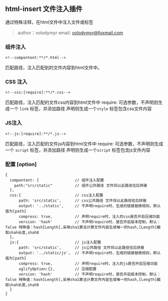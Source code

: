 ## html-insert 文件注入插件

通过特殊注释，在html文件中注入文件或标签

> author：volodymyr
> email: volodymyr@foxmail.com

### 组件注入
```
<!--compontent:**/*.html-->
```
匹配路径，注入匹配到的文件内容到html文件中。

### CSS 注入
```
<!--css:[require]:**/*.css-->
```
匹配路径，注入匹配的文件css内容到html文件中
require: 可选参数，不声明则生成一个 `link` 标签，并添加路径
         声明则生成一个`style` 标签包含css文件内容

### JS注入
```
<!--js:[require]:**/*.js-->
```
匹配路径，注入匹配的文件js内容到html文件中
require: 可选参数，不声明则生成一个 `script` 标签，并添加路径
         声明则生成一个`script` 标签包含js文件内容

 ### 配置 [option]
 ```
 {
   compontent: {                // 组件注入配置
     path:"src/static"          // 组件公共路径 文件将以此路径往后拼接
   },
   css:{                        // css注入配置
       path: 'src/static',      // css公共路径 文件将以此路径往后拼接
       output: '../static',     // 不声明require时，生成的链接替换规则，默认值为[path]
       compress: true,          // 声明require时，注入的css是否开启压缩功能
       version: 'hash'          // 不声明require时，是否开启版本控制，默认：false 特殊值：hash[Length],采用sha1算法计算文件内容生成唯一的hash,[Length]截取shah长度,shah8
   },
   js:{                         // js注入配置
       path: 'src/static',      // js公共路径 文件将以此路径往后拼接
       output: '../static/js',  // 不声明require时，生成的链接替换规则，默认值为[path]
       compress: true,          // 声明require时，注入的js是否开启压缩功能
       uglifyOption:{},         // 压缩配置
       version: 'hash'          // 不声明require时，是否开启版本控制，默认：false 特殊值：hash[Length],采用sha1算法计算文件内容生成唯一的hash,[Length]截取shah长度,shah8
   }
 }
 ```
